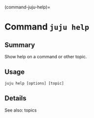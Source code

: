 (command-juju-help)=
# Command `juju help`

## Summary
Show help on a command or other topic.

## Usage
```juju help [options] [topic]```

## Details

See also: topics